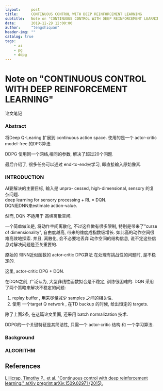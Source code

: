 ```yaml
---
layout:     post
title:      CONTINUOUS CONTROL WITH DEEP REINFORCEMENT LEARNING
subtitle:   Note on "CONTINUOUS CONTROL WITH DEEP REINFORCEMENT LEARNING"
date:       2019-12-29 12:00:00
author:     "tengshiquan"
header-img: ""
catalog: true
tags:
    - ai
    - pg
    - ddpg
---
```




# Note on "CONTINUOUS CONTROL WITH DEEP REINFORCEMENT LEARNING"

论文笔记

[^_^_]: 想法:   discounter $\gamma$  是否可以弄成可以学习的, 或者是一种什么样的结构. 这个参数作为超参挺难设置, 对于时间因素的影响, 只用这一个参数也过于简化了. 

 

### Abstract

将Deep Q-Learing 扩展到 continuous action space.  使用的是一个 actor-critic model-free 的DPG算法. 

DDPG 使用同一个网络,相同的参数, 解决了超过20个问题. 

最后介绍了, 很多任务可以通过 end-to-end来学习, 即直接输入原始像素. 



### INTRODUCTION

AI要解决的主要目标, 输入是 unpro- cessed, high-dimensional, sensory 的复杂问题.   
deep learning for sensory processing + RL = DQN.  
DQN用DNN来estimate action-value. 

然而, DQN 不适用于 高纬离散空间. 

一个简单做法是, 将动作空间离散化, 不过这样做有很多限制, 特别是带来了"curse of dimensionality", 自由度越高, 带来的维度成指数级增长. 如此高的动作空间很难高效地探索.  并且, 离散化, 会不必要地丢弃 动作空间的结构信息, 说不定这些信息对解决问题是至关重要的. 

原始的 带NN近似函数的 actor-critic DPG算法 在处理有挑战性的问题时, 是不稳定的. 

这里, actor-critic DPG + DQN.  

在DQN之前, 广泛认为, 大型非线性函数拟合是不稳定, 训练很困难的. DQN 采用了两个策略来解决不稳定的问题: 

1. replay buffer , 用来尽量减少 samples 之间的相关性. 
2. 使用 一个target Q network , 在TD buckup 的时候, 给出恒定的 targets. 

除了上面2条, 在这篇论文里面, 还采用 batch normalization 技术. 

DDPG的一个关键特征是其简洁性, 只需一个 actor-critic 结构 和 一个学习算法. 



### Background



### ALGORITHM

































## References

[Lillicrap, Timothy P., et al. "Continuous control with deep reinforcement learning." arXiv preprint arXiv:1509.02971 (2015).](https%3A//arxiv.org/pdf/1509.02971)

